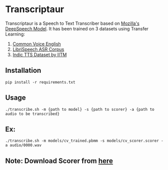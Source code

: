 
# Transcriptaur

Transcriptaur is a Speech to Text Transcriber based on [Mozilla's DeepSpeech Model](https://github.com/mozilla/DeepSpeech). It has been trained on 3 datasets using Transfer Learning:

1) [Common Voice English](https://commonvoice.mozilla.org/en/datasets)
2) [LibriSpeech ASR Corpus](https://www.openslr.org/12/)
3) [Indic TTS Dataset by IITM](https://www.iitm.ac.in/donlab/tts/database.php)


## Installation
	
	pip install -r requirements.txt

## Usage

	./transcribe.sh -m {path to model} -s {path to scorer} -a {path to audio to be transcribed}

## Ex: 
	./transcribe.sh -m models/cv_trained.pbmm -s models/cv_scorer.scorer -a audio/0000.wav

## Note: Download Scorer from [here](https://github.com/mozilla/DeepSpeech/releases/download/v0.9.3/deepspeech-0.9.3-models.scorer)
